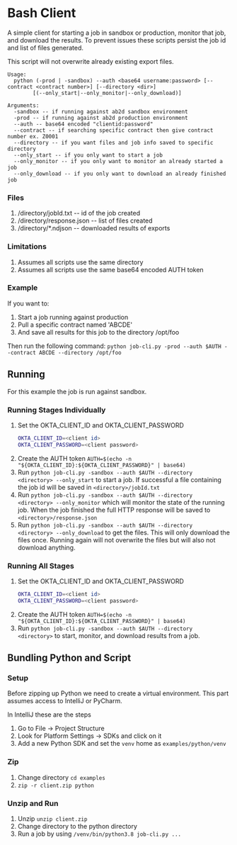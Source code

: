 # Bash Client

A simple client for starting a job in sandbox or production, monitor that job,
and download the results. To prevent issues these scripts persist the job
id and list of files generated.

This script will not overwrite already existing export files.

```
Usage: 
  python (-prod | -sandbox) --auth <base64 username:password> [--contract <contract number>] [--directory <dir>]
        [(--only_start|--only_monitor|--only_download)]

Arguments:
  -sandbox -- if running against ab2d sandbox environment
  -prod -- if running against ab2d production environment
  --auth -- base64 encoded "clientid:password"
  --contract -- if searching specific contract then give contract number ex. Z0001
  --directory -- if you want files and job info saved to specific directory
  --only_start -- if you only want to start a job
  --only_monitor -- if you only want to monitor an already started a job
  --only_download -- if you only want to download an already finished job
```

### Files

1. /directory/jobId.txt -- id of the job created
2. /directory/response.json -- list of files created 
3. /directory/*.ndjson -- downloaded results of exports 

### Limitations

1. Assumes all scripts use the same directory
2. Assumes all scripts use the same base64 encoded AUTH token

### Example

If you want to:
1. Start a job running against production
2. Pull a specific contract named 'ABCDE'
3. And save all results for this job to the directory /opt/foo

Then run the following command: 
`python job-cli.py -prod --auth $AUTH --contract ABCDE --directory /opt/foo`


## Running

For this example the job is run against sandbox.

### Running Stages Individually

1. Set the OKTA_CLIENT_ID and OKTA_CLIENT_PASSWORD
   ```bash
   OKTA_CLIENT_ID=<client id>
   OKTA_CLIENT_PASSWORD=<client password>
   ```
1. Create the AUTH token `AUTH=$(echo -n "${OKTA_CLIENT_ID}:${OKTA_CLIENT_PASSWORD}" | base64)`
1. Run `python job-cli.py -sandbox --auth $AUTH --directory <directory> --only_start` to start a job.
If successful a file containing the job id will be saved in `<directory>/jobId.txt`
1. Run `python job-cli.py -sandbox --auth $AUTH --directory <directory> --only_monitor` which will monitor
the state of the running job. When the job finished the full HTTP response will be saved to `<directory>/response.json`
1. Run `python job-cli.py -sandbox --auth $AUTH --directory <directory> --only_download` to get the files.
This will only download the files once. Running again will not overwrite the files but will also not download anything.

### Running All Stages
1. Set the OKTA_CLIENT_ID and OKTA_CLIENT_PASSWORD
   ```bash
   OKTA_CLIENT_ID=<client id>
   OKTA_CLIENT_PASSWORD=<client password>
   ```
1. Create the AUTH token `AUTH=$(echo -n "${OKTA_CLIENT_ID}:${OKTA_CLIENT_PASSWORD}" | base64)`
1. Run `python job-cli.py -sandbox --auth $AUTH --directory <directory>`
to start, monitor, and download results from a job.

## Bundling Python and Script

### Setup

Before zipping up Python we need to create a virtual environment. This part assumes access to IntelliJ or PyCharm.

In IntelliJ these are the steps

1. Go to File -> Project Structure
2. Look for Platform Settings -> SDKs and click on it
3. Add a new Python SDK and set the `venv` home as `examples/python/venv`

### Zip

1. Change directory `cd examples`
1. `zip -r client.zip python`

### Unzip and Run

1. Unzip `unzip client.zip`
1. Change directory to the python directory
1. Run a job by using `/venv/bin/python3.8 job-cli.py ...`